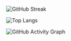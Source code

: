 ![GitHub Streak](https://github-readme-streak-stats.herokuapp.com/?user=Armaghan-Bashir-ch&theme=Nord)

![Top Langs](https://github-readme-stats.vercel.app/api/top-langs/?username=Armaghan-Bashir-ch&layout=compact)

![GitHub Activity Graph](https://github-readme-activity-graph.vercel.app/graph?username=Armaghan-Bashir-ch&theme=Nord)
